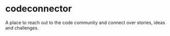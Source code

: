 # codeconnector
A place to reach out to the code community and connect over stories, ideas and challenges. 
